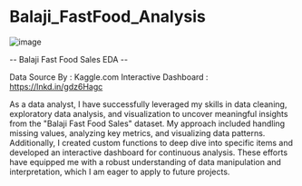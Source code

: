 # Balaji_FastFood_Analysis
![image](https://github.com/user-attachments/assets/44432576-744b-4061-bde9-2e803654180e)

-- Balaji Fast Food Sales EDA --

Data Source By : Kaggle.com
Interactive Dashboard : https://lnkd.in/gdz6Hagc

As a data analyst, I have successfully leveraged my skills in data cleaning, exploratory data analysis, and visualization to uncover meaningful insights from the "Balaji Fast Food Sales" dataset. My approach included handling missing values, analyzing key metrics, and visualizing data patterns. Additionally, I created custom functions to deep dive into specific items and developed an interactive dashboard for continuous analysis. These efforts have equipped me with a robust understanding of data manipulation and interpretation, which I am eager to apply to future projects.
